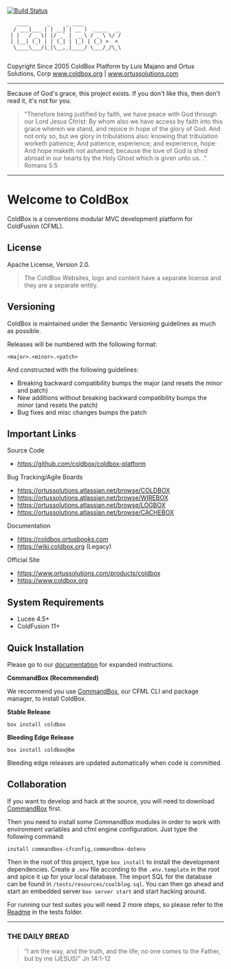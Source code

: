 ﻿[![Build Status](https://travis-ci.org/ColdBox/coldbox-platform.svg?branch=development)](https://travis-ci.org/ColdBox/coldbox-platform)

```
   ____      _     _ ____            
  / ___|___ | | __| | __ )  _____  __
 | |   / _ \| |/ _` |  _ \ / _ \ \/ /
 | |__| (_) | | (_| | |_) | (_) >  < 
  \____\___/|_|\__,_|____/ \___/_/\_\
                                     
```

Copyright Since 2005 ColdBox Platform by Luis Majano and Ortus Solutions, Corp
www.coldbox.org | www.ortussolutions.com

----

Because of God's grace, this project exists. If you don't like this, then don't read it, it's not for you.

>"Therefore being justified by faith, we have peace with God through our Lord Jesus Christ:
By whom also we have access by faith into this grace wherein we stand, and rejoice in hope of the glory of God.
And not only so, but we glory in tribulations also: knowing that tribulation worketh patience;
And patience, experience; and experience, hope:
And hope maketh not ashamed; because the love of God is shed abroad in our hearts by the 
Holy Ghost which is given unto us. ." Romans 5:5

----

# Welcome to ColdBox

ColdBox is a conventions modular MVC development platform for ColdFusion (CFML).

## License

Apache License, Version 2.0.

>The ColdBox Websites, logo and content have a separate license and they are a separate entity.

## Versioning

ColdBox is maintained under the Semantic Versioning guidelines as much as possible.

Releases will be numbered with the following format:

```
<major>.<minor>.<patch>
```

And constructed with the following guidelines:

* Breaking backward compatibility bumps the major (and resets the minor and patch)
* New additions without breaking backward compatibility bumps the minor (and resets the patch)
* Bug fixes and misc changes bumps the patch

## Important Links

Source Code

- https://github.com/coldbox/coldbox-platform

Bug Tracking/Agile Boards

- https://ortussolutions.atlassian.net/browse/COLDBOX
- https://ortussolutions.atlassian.net/browse/WIREBOX
- https://ortussolutions.atlassian.net/browse/LOGBOX
- https://ortussolutions.atlassian.net/browse/CACHEBOX

Documentation

- https://coldbox.ortusbooks.com
- https://wiki.coldbox.org (Legacy)

Official Site

- https://www.ortussolutions.com/products/coldbox
- https://www.coldbox.org

## System Requirements

- Lucee 4.5+
- ColdFusion 11+

## Quick Installation

Please go to our [documentation](https://coldbox.ortusbooks.com) for expanded instructions. 

**CommandBox (Recommended)**

We recommend you use [CommandBox](https://www.ortussolutions.com/products/commandbox), our CFML CLI and package manager, to install ColdBox.

**Stable Release**

`box install coldbox`

**Bleeding Edge Release**

`box install coldbox@be`

Bleeding edge releases are updated automatically when code is committed.

## Collaboration

If you want to develop and hack at the source, you will need to download [CommandBox](https://www.ortussolutions.com/products/commandbox) first.

Then you need to install some CommandBox modules in order to work with environment variables and cfml engine configuration. Just type the following command:

```
install commandbox-cfconfig,commandbox-dotenv
```

Then in the root of this project, type `box install` to install the development dependencies.  Create a `.env` file according to the `.env.template` in the root and spice it up for your local database.  The import SQL for the database can be found in `/tests/resources/coolblog.sql`. You can then go ahead and start an embedded server `box server start` and start hacking around.

For running our test suites you will need 2 more steps, so please refer to the [Readme](tests/readme.md) in the tests folder.

---
 
### THE DAILY BREAD
 > "I am the way, and the truth, and the life; no one comes to the Father, but by me (JESUS)" Jn 14:1-12
